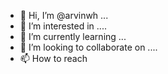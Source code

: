 - 👋 Hi, I’m @arvinwh ...
- 👀 I’m interested in ....
- 🌱 I’m currently learning ...
- 💞️ I’m looking to collaborate on ....
- 📫 How to reach 

<!---
arvinwh/arvinwh is a ✨ special ✨ repository because its `README.md` (this file) appears on your GitHub profile.
You can click the Preview link to take a look at your changes.
--->
